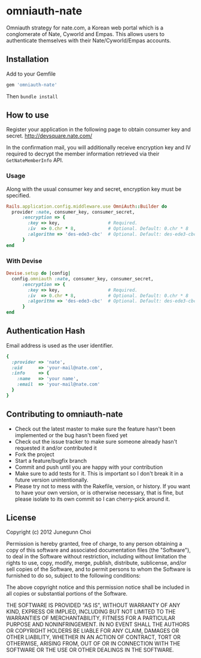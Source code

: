 omniauth-nate
=============

Omniauth strategy for nate.com, a Korean web portal which is a conglomerate of Nate, Cyworld and Empas.
This allows users to authenticate themselves with their Nate/Cyworld/Empas accounts.

Installation
------------

Add to your Gemfile

```ruby
gem 'omniauth-nate'
```

Then `bundle install`

How to use
----------

Register your application in the following page to obtain consumer key and secret.
http://devsquare.nate.com/

In the confirmation mail, you will additionally receive encryption key and IV required
to decrypt the member information retrieved via their `GetNateMemberInfo` API.

### Usage

Along with the usual consumer key and secret, encryption key must be specified.

```ruby
Rails.application.config.middleware.use OmniAuth::Builder do
  provider :nate, consumer_key, consumer_secret, 
      :encryption => {
        :key => key,                  # Required.
        :iv  => 0.chr * 8,            # Optional. Default: 0.chr * 8
        :algorithm => 'des-ede3-cbc'  # Optional. Default: des-ede3-cbc
      }
end
```

### With Devise

```ruby
Devise.setup do |config|
  config.omniauth :nate, consumer_key, consumer_secret,
      :encryption => {
        :key => key,                  # Required.
        :iv  => 0.chr * 8,            # Optional. Default: 0.chr * 8
        :algorithm => 'des-ede3-cbc'  # Optional. Default: des-ede3-cbc
      }
end
```

Authentication Hash
-------------------

Email address is used as the user identifier.

```ruby
{
  :provider => 'nate',
  :uid      => 'your-mail@nate.com',
  :info     => {
    :name   => 'your name',
    :email  => 'your-mail@nate.com'
  }
}
```

Contributing to omniauth-nate
-----------------------------

* Check out the latest master to make sure the feature hasn't been implemented or the bug hasn't been fixed yet
* Check out the issue tracker to make sure someone already hasn't requested it and/or contributed it
* Fork the project
* Start a feature/bugfix branch
* Commit and push until you are happy with your contribution
* Make sure to add tests for it. This is important so I don't break it in a future version unintentionally.
* Please try not to mess with the Rakefile, version, or history. If you want to have your own version, or is otherwise necessary, that is fine, but please isolate to its own commit so I can cherry-pick around it.

License
-------
Copyright (c) 2012 Junegunn Choi

Permission is hereby granted, free of charge, to any person obtaining
a copy of this software and associated documentation files (the
"Software"), to deal in the Software without restriction, including
without limitation the rights to use, copy, modify, merge, publish,
distribute, sublicense, and/or sell copies of the Software, and to
permit persons to whom the Software is furnished to do so, subject to
the following conditions:

The above copyright notice and this permission notice shall be
included in all copies or substantial portions of the Software.

THE SOFTWARE IS PROVIDED "AS IS", WITHOUT WARRANTY OF ANY KIND,
EXPRESS OR IMPLIED, INCLUDING BUT NOT LIMITED TO THE WARRANTIES OF
MERCHANTABILITY, FITNESS FOR A PARTICULAR PURPOSE AND
NONINFRINGEMENT. IN NO EVENT SHALL THE AUTHORS OR COPYRIGHT HOLDERS BE
LIABLE FOR ANY CLAIM, DAMAGES OR OTHER LIABILITY, WHETHER IN AN ACTION
OF CONTRACT, TORT OR OTHERWISE, ARISING FROM, OUT OF OR IN CONNECTION
WITH THE SOFTWARE OR THE USE OR OTHER DEALINGS IN THE SOFTWARE.
